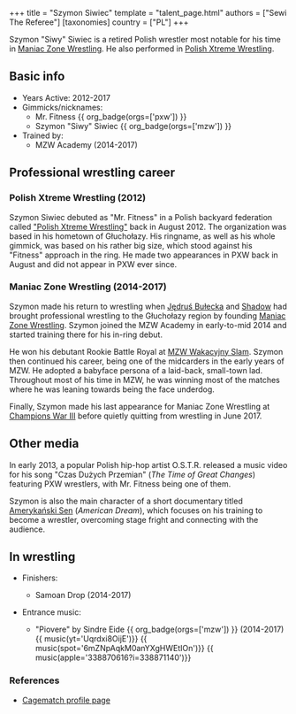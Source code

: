 +++
title = "Szymon Siwiec"
template = "talent_page.html"
authors = ["Sewi The Referee"]
[taxonomies]
country = ["PL"]
+++

Szymon "Siwy" Siwiec is a retired Polish wrestler most notable for his time in [Maniac Zone Wrestling](@/o/mzw.md). He also performed in [Polish Xtreme Wrestling](@/o/pxw.md).

## Basic info

* Years Active: 2012-2017
* Gimmicks/nicknames:
  - Mr. Fitness {{ org_badge(orgs=['pxw']) }}
  - Szymon "Siwy" Siwiec {{ org_badge(orgs=['mzw']) }}
* Trained by:
  - MZW Academy (2014-2017)

## Professional wrestling career

### Polish Xtreme Wrestling (2012)

Szymon Siwiec debuted as "Mr. Fitness" in a Polish backyard federation called ["Polish Xtreme Wrestling"](@/o/pxw.md) back in August 2012. The organization was based in his hometown of Głuchołazy. His ringname, as well as his whole gimmick, was based on his rather big size, which stood against his "Fitness" approach in the ring. He made two appearances in PXW back in August and did not appear in PXW ever since.

### Maniac Zone Wrestling (2014-2017)

Szymon made his return to wrestling when [Jędruś Bułecka](@/w/jedrus-bulecka.md) and [Shadow](@/w/shadow.md) had brought professional wrestling to the Głuchołazy region by founding [Maniac Zone Wrestling](@/o/mzw.md). Szymon joined the MZW Academy in early-to-mid 2014 and started training there for his in-ring debut.

He won his debutant Rookie Battle Royal at [MZW Wakacyjny Slam](@/e/mzw/2014-08-30-mzw-wakacyjny-slam.md). Szymon then continued his career, being one of the midcarders in the early years of MZW. He adopted a babyface persona of a laid-back, small-town lad. Throughout most of his time in MZW, he was winning most of the matches where he was leaning towards being the face underdog.

Finally, Szymon made his last appearance for Maniac Zone Wrestling at [Champions War III](@/e/mzw/2017-06-03-mzw-champions-war-3.md) before quietly quitting from wrestling in June 2017.

## Other media

In early 2013, a popular Polish hip-hop artist O.S.T.R. released a music video for his song "Czas Dużych Przemian" (_The Time of Great Changes_) featuring PXW wrestlers, with Mr. Fitness being one of them.

Szymon is also the main character of a short documentary titled [Amerykański Sen](@/a/american-dream.md) (_American Dream_), which focuses on his training to become a wrestler, overcoming stage fright and connecting with the audience.


## In wrestling

* Finishers:
  - Samoan Drop (2014-2017)

* Entrance music:
  - "Piovere" by Sindre Eide
 {{ org_badge(orgs=['mzw']) }} (2014-2017) <br>
 {{ music(yt='Uqrdxi8OijE')}}
 {{ music(spot='6mZNpAqkM0anYXgHWEtIOn')}}
 {{ music(apple='338870616?i=338871140')}}

### References

* [Cagematch profile page](https://www.cagematch.net/?id=2&nr=24750)
